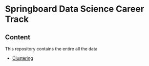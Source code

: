 # Springboard Data Science Career Track

## Content

This repository contains the entire all the data

- [Clustering](https://github.com/SergioGutz/Springboard-Projects/blob/master/Machine%20Learning%20Projects/Mini_Project_Clustering.ipynb)
